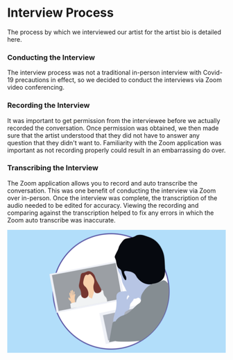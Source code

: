 # Interview Process

The process by which we interviewed our artist for the artist bio is detailed here.

### Conducting the Interview
The interview process was not a traditional in-person interview with Covid-19 precautions in effect, so we decided to conduct the interviews via Zoom video conferencing. 

### Recording the Interview
It was important to get permission from the interviewee before we actually recorded the conversation. Once permission was obtained, we then made sure that the artist understood that they did not have to answer any question that they didn't want to. Familiarity with the Zoom application was important as not recording properly could result in an embarrassing do over.

### Transcribing the Interview
The Zoom application allows you to record and auto transcribe the conversation. This was one benefit of conducting the interview via Zoom over in-person. Once the interview was complete, the transcription of the audio needed to be edited for accuracy. Viewing the recording and comparing against the transcription helped to fix any errors in which the Zoom auto transcribe was inaccurate. 

![Zoom Interview](/docs/online-interview.png)